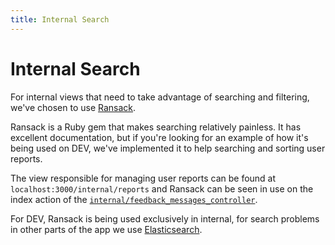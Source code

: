 ```yaml
---
title: Internal Search
---
```


# Internal Search

For internal views that need to take advantage of searching and filtering, we've
chosen to use [Ransack][ransack].

Ransack is a Ruby gem that makes searching relatively painless. It has excellent
documentation, but if you're looking for an example of how it's being used on
DEV, we've implemented it to help searching and sorting user reports.

The view responsible for managing user reports can be found at
`localhost:3000/internal/reports` and Ransack can be seen in use on the index
action of the [`internal/feedback_messages_controller`][feedback_messages].

For DEV, Ransack is being used exclusively in internal, for search problems in
other parts of the app we use [Elasticsearch][elasticsearch].

[feedback_messages]:
  https://github.com/thepracticaldev/dev.to/blob/4e41e4a2ac893fa2a6c36990cfe475858ffb086a/app/controllers/internal/feedback_messages_controller.rb#L4
[ransack]: https://github.com/activerecord-hackery/ransack
[elasticsearch]: /backend/elasticsearch
